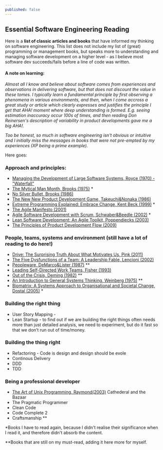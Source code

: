 ```yaml
---
published: false
---
```


## Essential Software Engineering Reading

Here is a **list of classic articles and books** that have informed my thinking on software engineering. This list does not include my list of (great) programming or management books, but speaks more to understanding and managing software development on a higher level - as I believe most software dev succeeds/fails before a line of code was written.

#### A note on learning:
*Almost all I know and believe about software comes from experiences and observations in delivering software, but that does not discount the value in these tomes. I typically learn a fundamental principle by first observing a phenomena in various environments, and then, when I come accross a great study or article which clearly expresses and justifies the principle I get that AHA! moment where deep understanding is formed. E.g. seeing estimation inaccuracy occur 100s of times, and then reading Don Reinersen's description of variability in product developments gave me a big AHA!.*

*Too be honest, so much in software engineering isn't obvious or intuitive and I initially miss the messages in books that were not pre-empted by my experiences (XP being a prime example).*

Here goes:

### Approach and principles:
* [Managing the Development of Large Software Systems, Royce (1970) - "Waterfall"](https://www.cs.umd.edu/class/spring2003/cmsc838p/Process/waterfall.pdf)
* [The Mytical Man Month, Brooks (1975)](http://www.amazon.com/The-Mythical-Man-Month-Engineering-Anniversary/dp/0201835959) *
* [No Silver Bullet, Brooks (1986)](http://faculty.salisbury.edu/~xswang/Research/Papers/SERelated/no-silver-bullet.pdf)
* [The New New Product Development Game, Takeuchi&Nonaka (1986)](https://hbr.org/1986/01/the-new-new-product-development-game)
* [Extreme Programming Explained: Embrace Change, Kent Beck (1999)](http://www.amazon.com/Extreme-Programming-Explained-Embrace-Change/dp/0321278658) *
* [The Agile Manifesto (2001)](http://www.agilemanifesto.org/)
* [Agile Software Development with Scrum, Schwaber&Beedle (2002)](http://www.amazon.com/Agile-Software-Development-Scrum-Series/dp/0130676349) *
* [Lean Software Development: An Agile Toolkit, Poppendiecks (2003)](http://www.amazon.com/Lean-Software-Development-Agile-Toolkit/dp/0321150783)
* [The Principles of Product Development Flow (2009)](http://www.amazon.com/The-Principles-Product-Development-Flow/dp/1935401009)

### People, teams, systems and environment (still have a lot of reading to do here!)
* [Drive: The Surprising Truth About What Motivates Us, Pink (2011)](http://www.amazon.com/Drive-Surprising-Truth-About-Motivates/dp/1594484805)
* [The Five Dysfunctions of a Team: A Leadership Fable, Lencioni (2002)](http://www.amazon.com/The-Five-Dysfunctions-Team-Leadership/dp/0787960756)
* [Peopleware, DeMarco&Lister (1987)](http://www.amazon.com/dp/0932633439/) **
* [Leading Self-Directed Work Teams, Fisher (1993)](http://www.amazon.com/Leading-Self-Directed-Teams-Kimball-Fisher/dp/0071349243)
* [Out of the Crisis, Deming (1982)](http://www.amazon.com/Out-Crisis-W-Edwards-Deming/dp/0262541157) **
* [An Introduction to General Systems Thinking, Weinberg (1975)](http://www.amazon.com/gp/product/0932633498/) **
* [Biomatrix: A Systems Approach to Organisational and Societal Change, Dostal (2005)](http://www.amazon.com/Biomatrix-Systems-Approach-Organisational-Societal/dp/0620342358) *

### Building the right thing
* User Story Mapping - 
* Lean Startup - to find out if we are building the right things often needs more than just detailed analysis, we need to experiment, but do it fast so that we don't run out of time/money.

### Building the thing right
* Refactoring - Code is design and design should be evole
* Continous Delivery
* DDD
* TDD

### Being a professional developer
* [The Art of Unix Programming, Raymond(2003)](http://www.catb.org/esr/writings/taoup/html/) Cathederal and the Bazaar
* The Pragmatic Programmer
* Clean Code
* Code Complete 2
* Craftsmanship **

*Books I have to read again, because I didn't realise their significance when I read it, and therefore didn't absorb the content.

**Books that are still on my must-read, adding it here more for myself.
